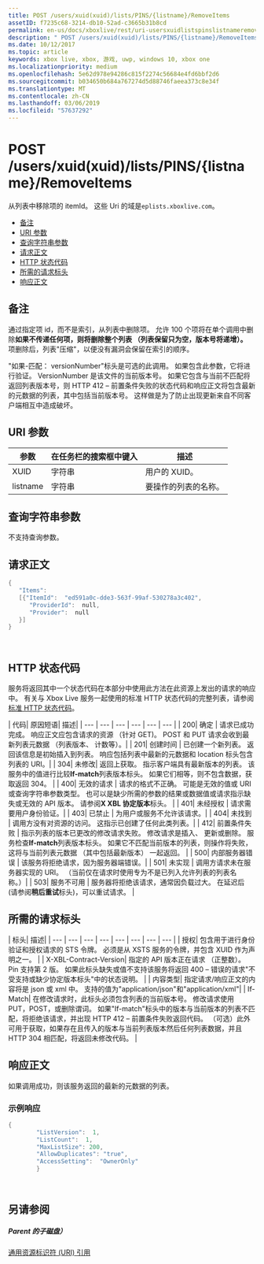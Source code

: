 ```yaml
---
title: POST /users/xuid(xuid)/lists/PINS/{listname}/RemoveItems
assetID: f7235c68-3214-db10-52ad-c3665b31b8cd
permalink: en-us/docs/xboxlive/rest/uri-usersxuidlistspinslistnameremoveitemspost.html
description: " POST /users/xuid(xuid)/lists/PINS/{listname}/RemoveItems"
ms.date: 10/12/2017
ms.topic: article
keywords: xbox live, xbox, 游戏, uwp, windows 10, xbox one
ms.localizationpriority: medium
ms.openlocfilehash: 5e62d978e94286c815f2274c56684e4fd6bbf2d6
ms.sourcegitcommit: b034650b684a767274d5d88746faeea373c8e34f
ms.translationtype: MT
ms.contentlocale: zh-CN
ms.lasthandoff: 03/06/2019
ms.locfileid: "57637292"
---
```

# <a name="post-usersxuidxuidlistspinslistnameremoveitems"></a>POST /users/xuid(xuid)/lists/PINS/{listname}/RemoveItems
从列表中移除项的 itemId。 这些 Uri 的域是`eplists.xboxlive.com`。
 
  * [备注](#ID4EV)
  * [URI 参数](#ID4EFB)
  * [查询字符串参数](#ID4EOC)
  * [请求正文](#ID4EZC)
  * [HTTP 状态代码](#ID4EED)
  * [所需的请求标头](#ID4E1AAC)
  * [响应正文](#ID4EQCAC)
 
<a id="ID4EV"></a>

 
## <a name="remarks"></a>备注 
 
通过指定项 id，而不是索引，从列表中删除项。 允许 100 个项将在单个调用中删除**如果不传递任何项，则将删除整个列表 （列表保留只为空，版本号将递增）。** 项删除后，列表"压缩"，以便没有漏洞会保留在索引的顺序。 
 
"如果-匹配： versionNumber"标头是可选的此调用。 如果包含此参数，它将进行验证。 VersionNumber 是该文件的当前版本号。 如果它包含与当前不匹配将返回列表版本号，则 HTTP 412 – 前置条件失败的状态代码和响应正文将包含最新的元数据的列表，其中包括当前版本号。 这样做是为了防止出现更新来自不同客户端相互中造成破坏。 
  
<a id="ID4EFB"></a>

 
## <a name="uri-parameters"></a>URI 参数 
 
| 参数| 在任务栏的搜索框中键入| 描述| 
| --- | --- | --- | 
| XUID| 字符串| 用户的 XUID。| 
| listname| 字符串| 要操作的列表的名称。| 
  
<a id="ID4EOC"></a>

 
## <a name="query-string-parameters"></a>查询字符串参数 
 
不支持查询参数。
  
<a id="ID4EZC"></a>

 
## <a name="request-body"></a>请求正文 
 

```cpp
{
   "Items":
   [{"ItemId":  "ed591a0c-dde3-563f-99af-530278a3c402",
      "ProviderId":  null,
      "Provider":  null
   }]
}

    
```

  
<a id="ID4EED"></a>

 
## <a name="http-status-codes"></a>HTTP 状态代码 
 
服务将返回其中一个状态代码在本部分中使用此方法在此资源上发出的请求的响应中。 有关与 Xbox Live 服务一起使用的标准 HTTP 状态代码的完整列表，请参阅[标准 HTTP 状态代码](../../additional/httpstatuscodes.md)。
 
| 代码| 原因短语| 描述| 
| --- | --- | --- | --- | --- | --- | 
| 200| 确定 | 请求已成功完成。 响应正文应包含请求的资源 （针对 GET)。 POST 和 PUT 请求会收到最新列表元数据 （列表版本、 计数等）。| 
| 201| 创建时间 | 已创建一个新列表。 返回该信息是初始插入到列表。 响应包括列表中最新的元数据和 location 标头包含列表的 URI。| 
| 304| 未修改| 返回上获取。 指示客户端具有最新版本的列表。 该服务中的值进行比较<b>If-match</b>列表版本标头。 如果它们相等，则不包含数据，获取返回 304。 | 
| 400| 无效的请求 | 请求的格式不正确。 可能是无效的值或 URI 或查询字符串参数类型。 也可以是缺少所需的参数的结果或数据值或请求指示缺失或无效的 API 版本。 请参阅<b>X XBL 协定版本</b>标头。 | 
| 401| 未经授权 | 请求需要用户身份验证。| 
| 403| 已禁止 | 为用户或服务不允许该请求。| 
| 404| 未找到 | 调用方没有对资源的访问。 这指示已创建了任何此类列表。| 
| 412| 前置条件失败 | 指示列表的版本已更改的修改请求失败。 修改请求是插入、 更新或删除。 服务检查<b>If-match</b>列表版本标头。 如果它不匹配当前版本的列表，则操作将失败，这将与当前列表元数据 （其中包括最新版本） 一起返回。 | 
| 500| 内部服务器错误 | 该服务将拒绝请求，因为服务器端错误。| 
| 501| 未实现 | 调用方请求未在服务器实现的 URI。 （当前仅在请求时使用专为不是已列入允许列表的列表名称。）| 
| 503| 服务不可用 | 服务器将拒绝该请求，通常因负载过大。 在延迟后 (请参阅<b>稍后重试</b>标头)，可以重试请求。 | 
  
<a id="ID4E1AAC"></a>

 
## <a name="required-request-headers"></a>所需的请求标头
 
| 标头| 描述| 
| --- | --- | --- | --- | --- | --- | --- | --- | 
| 授权| 包含用于进行身份验证和授权请求的 STS 令牌。 必须是从 XSTS 服务的令牌，并包含 XUID 作为声明之一。 | 
| X-XBL-Contract-Version| 指定的 API 版本正在请求 （正整数）。 Pin 支持第 2 版。 如果此标头缺失或值不支持该服务将返回 400 – 错误的请求"不受支持或缺少协定版本标头"中的状态说明。 | 
| 内容类型| 指定请求/响应正文的内容将是 json 或 xml 中。 支持的值为"application/json"和"application/xml"| 
| If-Match| 在修改请求时，此标头必须包含列表的当前版本号。 修改请求使用 PUT，POST，或删除谓词。 如果"If-match"标头中的版本与当前版本的列表不匹配，将拒绝该请求，并出现 HTTP 412 – 前置条件失败返回代码。 （可选）此外可用于获取，如果存在且传入的版本与当前列表版本然后任何列表数据，并且 HTTP 304 相匹配，将返回未修改代码。 | 
  
<a id="ID4EQCAC"></a>

 
## <a name="response-body"></a>响应正文 
 
如果调用成功，则该服务返回的最新的元数据的列表。 
 
<a id="ID4E1CAC"></a>

 
### <a name="sample-response"></a>示例响应 
 

```cpp
{
        "ListVersion":  1,
        "ListCount":  1,
        "MaxListSize": 200,
        "AllowDuplicates": "true",
        "AccessSetting":  "OwnerOnly"
        }

      
```

   
<a id="ID4EGDAC"></a>

 
## <a name="see-also"></a>另请参阅
 
<a id="ID4EIDAC"></a>

 
##### <a name="parent"></a>Parent 的子磁盘） 

[通用资源标识符 (URI) 引用](../atoc-xboxlivews-reference-uris.md)

   
